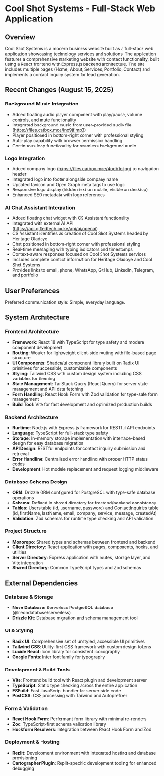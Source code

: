 # Cool Shot Systems - Full-Stack Web Application

## Overview

Cool Shot Systems is a modern business website built as a full-stack web application showcasing technology services and solutions. The application features a comprehensive marketing website with contact functionality, built using a React frontend with Express.js backend architecture. The site includes multiple pages (Home, About, Services, Portfolio, Contact) and implements a contact inquiry system for lead generation.

## Recent Changes (August 15, 2025)

### Background Music Integration
- Added floating audio player component with play/pause, volume controls, and mute functionality
- Integrated background music from user-provided audio file (https://files.catbox.moe/lnx9jf.mp3)
- Player positioned in bottom-right corner with professional styling
- Auto-play capability with browser permission handling
- Continuous loop functionality for seamless background audio

### Logo Integration  
- Added company logo (https://files.catbox.moe/4odb1o.jpg) to navigation header
- Integrated logo into footer alongside company name
- Updated favicon and Open Graph meta tags to use logo
- Responsive logo display (hidden text on mobile, visible on desktop)
- Enhanced SEO metadata with logo references

### AI Chat Assistant Integration
- Added floating chat widget with CS Assistant functionality
- Integrated with external AI API (https://api.giftedtech.co.ke/api/ai/openai)
- CS Assistant identifies as creation of Cool Shot Systems headed by Heritage Oladoye
- Chat positioned in bottom-right corner with professional styling
- Real-time messaging with typing indicators and timestamps
- Context-aware responses focused on Cool Shot Systems services
- Includes complete contact information for Heritage Oladoye and Cool Shot Systems
- Provides links to email, phone, WhatsApp, GitHub, LinkedIn, Telegram, and portfolio

## User Preferences

Preferred communication style: Simple, everyday language.

## System Architecture

### Frontend Architecture
- **Framework**: React 18 with TypeScript for type safety and modern component development
- **Routing**: Wouter for lightweight client-side routing with file-based page structure
- **UI Components**: Shadcn/ui component library built on Radix UI primitives for accessible, customizable components
- **Styling**: Tailwind CSS with custom design system including CSS variables for theming
- **State Management**: TanStack Query (React Query) for server state management and API data fetching
- **Form Handling**: React Hook Form with Zod validation for type-safe form management
- **Build Tool**: Vite for fast development and optimized production builds

### Backend Architecture  
- **Runtime**: Node.js with Express.js framework for RESTful API endpoints
- **Language**: TypeScript for full-stack type safety
- **Storage**: In-memory storage implementation with interface-based design for easy database migration
- **API Design**: RESTful endpoints for contact inquiry submission and retrieval
- **Error Handling**: Centralized error handling with proper HTTP status codes
- **Development**: Hot module replacement and request logging middleware

### Database Schema Design
- **ORM**: Drizzle ORM configured for PostgreSQL with type-safe database operations
- **Schema**: Defined in shared directory for frontend/backend consistency
- **Tables**: Users table (id, username, password) and ContactInquiries table (id, firstName, lastName, email, company, service, message, createdAt)
- **Validation**: Zod schemas for runtime type checking and API validation

### Project Structure
- **Monorepo**: Shared types and schemas between frontend and backend
- **Client Directory**: React application with pages, components, hooks, and utilities
- **Server Directory**: Express application with routes, storage layer, and Vite integration
- **Shared Directory**: Common TypeScript types and Zod schemas

## External Dependencies

### Database & Storage
- **Neon Database**: Serverless PostgreSQL database (@neondatabase/serverless)
- **Drizzle Kit**: Database migration and schema management tool

### UI & Styling
- **Radix UI**: Comprehensive set of unstyled, accessible UI primitives
- **Tailwind CSS**: Utility-first CSS framework with custom design tokens
- **Lucide React**: Icon library for consistent iconography
- **Google Fonts**: Inter font family for typography

### Development & Build Tools
- **Vite**: Frontend build tool with React plugin and development server
- **TypeScript**: Static type checking across the entire application
- **ESBuild**: Fast JavaScript bundler for server-side code
- **PostCSS**: CSS processing with Tailwind and Autoprefixer

### Form & Validation
- **React Hook Form**: Performant form library with minimal re-renders
- **Zod**: TypeScript-first schema validation library
- **Hookform Resolvers**: Integration between React Hook Form and Zod

### Deployment & Hosting
- **Replit**: Development environment with integrated hosting and database provisioning
- **Cartographer Plugin**: Replit-specific development tooling for enhanced debugging